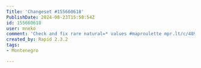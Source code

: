```yaml
---
Title: 'Changeset #155660618'
PublishDate: 2024-08-23T15:58:54Z
id: 155660618
user: mneko
comment: 'Check and fix rare natural=* values #maproulette mpr.lt/c/48910/t/244239009'
created_by: Rapid 2.3.2
tags:
- Montenegro

---
```

